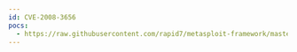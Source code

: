 ```yaml
---
id: CVE-2008-3656
pocs:
  - https://raw.githubusercontent.com/rapid7/metasploit-framework/master/modules/auxiliary/dos/http/webrick_regex.rb
---
```


